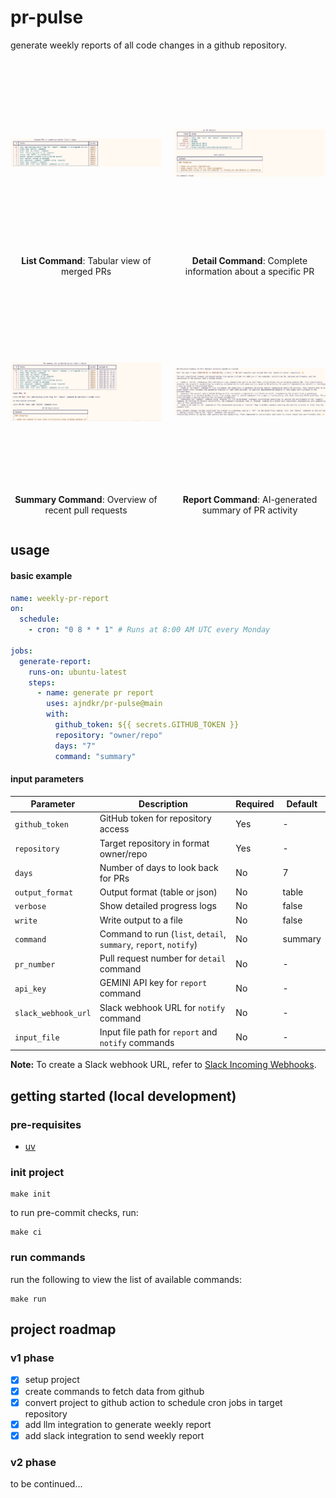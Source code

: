 # pr-pulse

generate weekly reports of all code changes in a github repository.

<div style="display: grid; grid-template-columns: repeat(2, 1fr); gap: 20px; margin-bottom: 20px;">
  <div>
    <div style="height: 300px; overflow: hidden;">
      <img src="./assets/list-demo.png" alt="List command output" width="100%" style="object-fit: contain; height: 100%;" />
    </div>
    <p align="center"><strong>List Command</strong>: Tabular view of merged PRs</p>
  </div>
  <div>
    <div style="height: 300px; overflow: hidden;">
      <img src="./assets/detail-demo.png" alt="Detail command output" width="100%" style="object-fit: contain; height: 100%;" />
    </div>
    <p align="center"><strong>Detail Command</strong>: Complete information about a specific PR</p>
  </div>
  <div>
    <div style="height: 300px; overflow: hidden;">
      <img src="./assets/summary-demo.png" alt="Summary command output" width="100%" style="object-fit: contain; height: 100%;" />
    </div>
    <p align="center"><strong>Summary Command</strong>: Overview of recent pull requests</p>
  </div>
  <div>
    <div style="height: 300px; overflow: hidden;">
      <img src="./assets/report-demo.png" alt="Report command output" width="100%" style="object-fit: contain; height: 100%;" />
    </div>
    <p align="center"><strong>Report Command</strong>: AI-generated summary of PR activity</p>
  </div>
</div>


## usage

#### basic example

```yaml
name: weekly-pr-report
on:
  schedule:
    - cron: "0 8 * * 1" # Runs at 8:00 AM UTC every Monday

jobs:
  generate-report:
    runs-on: ubuntu-latest
    steps:
      - name: generate pr report
        uses: ajndkr/pr-pulse@main
        with:
          github_token: ${{ secrets.GITHUB_TOKEN }}
          repository: "owner/repo"
          days: "7"
          command: "summary"
```

#### input parameters

| Parameter           | Description                                                      | Required | Default |
| ------------------- | ---------------------------------------------------------------- | -------- | ------- |
| `github_token`      | GitHub token for repository access                               | Yes      | -       |
| `repository`        | Target repository in format owner/repo                           | Yes      | -       |
| `days`              | Number of days to look back for PRs                              | No       | 7       |
| `output_format`     | Output format (table or json)                                    | No       | table   |
| `verbose`           | Show detailed progress logs                                      | No       | false   |
| `write`             | Write output to a file                                           | No       | false   |
| `command`           | Command to run (`list`, `detail`, `summary`, `report`, `notify`) | No       | summary |
| `pr_number`         | Pull request number for `detail` command                         | No       | -       |
| `api_key`           | GEMINI API key for `report` command                              | No       | -       |
| `slack_webhook_url` | Slack webhook URL for `notify` command                           | No       | -       |
| `input_file`        | Input file path for `report` and `notify` commands               | No       | -       |

**Note:** To create a Slack webhook URL, refer to
[Slack Incoming Webhooks](https://api.slack.com/messaging/webhooks).

## getting started (local development)

### pre-requisites

- [uv](https://docs.astral.sh/uv/#getting-started)

### init project

```shell
make init
```

to run pre-commit checks, run:

```shell
make ci
```

### run commands

run the following to view the list of available commands:

```shell
make run
```

## project roadmap

### v1 phase

- [x] setup project
- [x] create commands to fetch data from github
- [x] convert project to github action to schedule cron jobs in target
      repository
- [x] add llm integration to generate weekly report
- [x] add slack integration to send weekly report

### v2 phase

to be continued...

